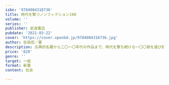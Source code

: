 ```yaml
---
isbn: '9784004318736'
title: 時代を撃つノンフィクション100
volume: ''
series: ''
publisher: 岩波書店
pubdate: '2021-03-22'
cover: 'https://cover.openbd.jp/9784004318736.jpg'
author: 佐高信／著
description: 古典的名著から二〇一〇年代の作品まで、時代を撃ち続ける一〇〇冊を選び抜いたブックガイド。
price: '820'
genre: ''
target: 一般
format: 新書
content: 社会

---
```

